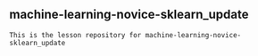 ## machine-learning-novice-sklearn_update

    This is the lesson repository for machine-learning-novice-sklearn_update
